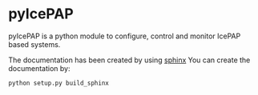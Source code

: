# pyIcePAP

pyIcePAP is a python module to configure, control and monitor IcePAP based systems.

The documentation has been created by using [sphinx](http://www.sphinx-doc.org/en/stable/)
You can create the documentation by:

    python setup.py build_sphinx
